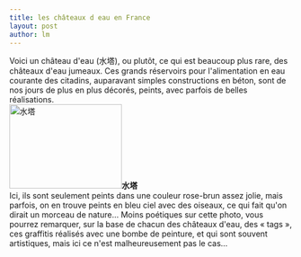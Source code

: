 ```yaml
---
title: les châteaux d eau en France 
layout: post
author: lm
---
```

<p>Voici un château d'eau (水塔), ou plutôt, ce qui est beaucoup plus rare, des châteaux d'eau jumeaux. Ces grands réservoirs pour l'alimentation en eau courante des citadins, auparavant simples constructions en béton, sont de nos jours de plus en plus décorés, peints, avec parfois de belles réalisations.<br />
<span class="inline inline-left"><a href="/fayu/node/100"><img src="http://blog.fltrp.com/fayu/files/images/chateaux d&#039;eau.thumbnail.JPG" alt="水塔" title="水塔"  class="image image-thumbnail " width="200" height="150" /></a><span class="caption" style="width: 198px;"><strong>水塔</strong></span></span><br />
Ici, ils sont seulement peints dans une couleur rose-brun assez jolie, mais parfois, on en trouve peints en bleu ciel avec des oiseaux, ce qui fait qu'on dirait un morceau de nature… Moins poétiques sur cette photo, vous pourrez remarquer, sur la base de chacun des châteaux d'eau, des « tags », ces graffitis réalisés avec une bombe de peinture, et qui sont souvent artistiques, mais ici ce n'est malheureusement pas le cas…</p>
<div class="image-clear"></div>
